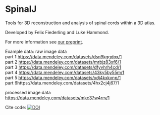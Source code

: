 # SpinalJ
Tools for 3D reconstruction and analysis of spinal cords within a 3D atlas.

Developed by Felix Fiederling and Luke Hammond.

For more information see [our preprint](https://www.biorxiv.org/content/10.1101/2021.05.06.443008v1.abstract).

Example data: 
raw image data
<br>
part 1 https://data.mendeley.com/datasets/dsn9kggdpx/1
<br>
part 2 https://data.mendeley.com/datasets/mrbjz83xf6/1
<br>
part 3 https://data.mendeley.com/datasets/dfyvhrh4cd/1
<br>
part 4 https://data.mendeley.com/datasets/43ky5by55m/1
<br>
part 5 https://data.mendeley.com/datasets/xdj4kxkvnp/1
<br>
part 6https://data.mendeley.com/datasets/4hx2cj4j67/1

processed image data
<br>
https://data.mendeley.com/datasets/mkc37w4rrv/1




Cite code: [![DOI](https://zenodo.org/badge/321784718.svg)](https://zenodo.org/badge/latestdoi/321784718)

